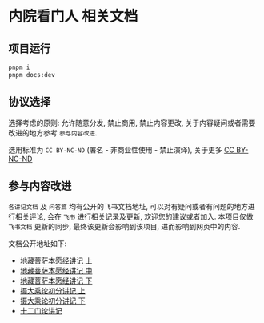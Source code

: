 # 内院看门人 相关文档

## 项目运行

```bash
pnpm i
pnpm docs:dev
```

## 协议选择

选择考虑的原则: 允许随意分发, 禁止商用, 禁止内容更改, 关于内容疑问或者需要改进的地方参考 `参与内容改进`.

选用标准为 `CC BY-NC-ND` (署名 - 非商业性使用 - 禁止演绎), 关于更多 [CC BY-NC-ND](https://creativecommons.org/licenses/by-nc-nd/4.0/) 

## 参与内容改进

`各讲记文档` 及 `问答篇` 均有公开的飞书文档地址, 可以对有疑问或者有问题的地方进行相关评论, 会在 `飞书` 进行相关记录及更新, 欢迎您的建议或者加入. 本项目仅做 `飞书文档` 更新的同步, 最终该更新会影响到该项目, 进而影响到网页中的内容.

文档公开地址如下:

- [地藏菩萨本愿经讲记 上](https://hs9t5hggzr.feishu.cn/docx/CUfJdRFO4oqQa9xTrD0cRR4Lnjf?from=from_copylink)
- [地藏菩萨本愿经讲记 中](https://hs9t5hggzr.feishu.cn/docx/DduHdLblGoqvagxqd1KcIH4GnGd?from=from_copylink)
- [地藏菩萨本愿经讲记 下](https://hs9t5hggzr.feishu.cn/docx/VrirdvgWmoU5RqxDYFrcpapinAb?from=from_copylink)
- [摄大乘论初分讲记 上](https://hs9t5hggzr.feishu.cn/docx/Y3z5dWmTtopYtBxHYB4cc9ZEnsd?from=from_copylink)
- [摄大乘论初分讲记 下](https://hs9t5hggzr.feishu.cn/docx/IfqYdEDPToxKFcxO0Lxct0SknOg?from=from_copylink)
- [十二门论讲记](https://hs9t5hggzr.feishu.cn/docx/Tj8hd9rGvoGSKzxbpKicoVp6ntg?from=from_copylink)


